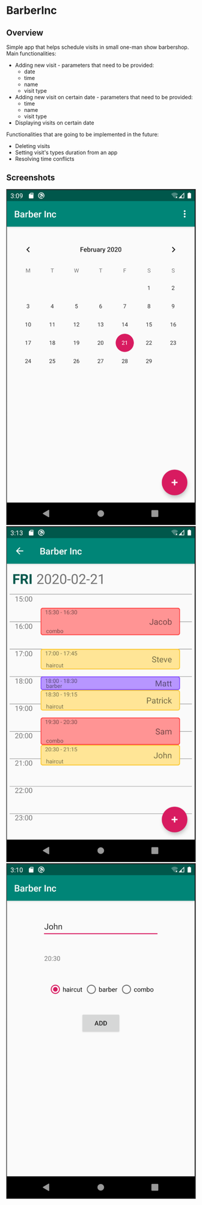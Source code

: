 # BarberInc

## Overview 
Simple app that helps schedule visits in small one-man show barbershop. Main functionalities:
* Adding new visit - parameters that need to be provided:
    * date
    * time
    * name
    * visit type
* Adding new visit on certain date - parameters that need to be provided:
    * time
    * name
    * visit type
* Displaying visits on certain date

Functionalities that are going to be implemented in the future:
* Deleting visits
* Setting visit's types duration from an app
* Resolving time conflicts

## Screenshots
![main_activity](screenshots/main_activity.png)
![certain_day](screenshots/certain_day.png)
![add_visit](screenshots/add_visit.png)
